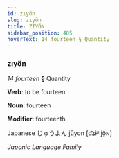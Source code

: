 ```yaml
---
id: zıyön
slug: zıyön
title: ZIYÖN
sidebar_position: 485
hoverText: 14 fourteen § Quantity
---
```


### zıyön

*14 fourteen* **§** Quantity

**Verb**: to be fourteen

**Noun**: fourteen

**Modifier**: fourteenth

Japanese じゅうよん jūyon [d͡ʑɨᵝːjõ̞ɴ]

*Japonic Language Family*
